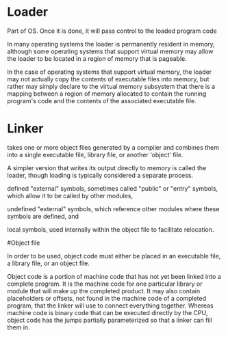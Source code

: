 # Loader
Part of OS. Once it is done, it will pass control to the loaded program code

In many operating systems the loader is permanently resident in memory, although some operating systems that support virtual memory may allow the loader to be located in a region of memory that is pageable.

In the case of operating systems that support virtual memory, the loader may not actually copy the contents of executable files into memory, but rather may simply declare to the virtual memory subsystem that there is a mapping between a region of memory allocated to contain the running program's code and the contents of the associated executable file.

# Linker

takes one or more object files generated by a compiler and combines them into a single executable file, library file, or another 'object' file.

A simpler version that writes its output directly to memory is called the loader, though loading is typically considered a separate process.

defined "external" symbols, sometimes called "public" or "entry" symbols, which allow it to be called by other modules,

undefined "external" symbols, which reference other modules where these symbols are defined, and

local symbols, used internally within the object file to facilitate relocation.

#Object file

In order to be used, object code must either be placed in an executable file, a library file, or an object file.

Object code is a portion of machine code that has not yet been linked into a complete program. It is the machine code for one particular library or module that will make up the completed product. It may also contain placeholders or offsets, not found in the machine code of a completed program, that the linker will use to connect everything together. Whereas machine code is binary code that can be executed directly by the CPU, object code has the jumps partially parameterized so that a linker can fill them in.
